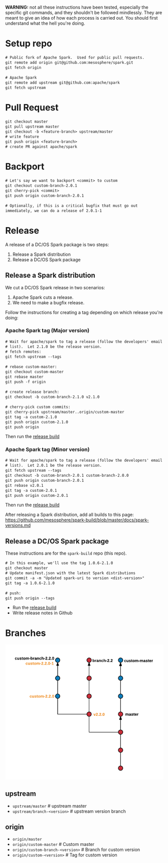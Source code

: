 **WARNING:** not all these instructions have been tested, especially
the specific git commands, and they shouldn't be followed mindlessly.
They are meant to give an idea of how each process is carried out.
You should first understand what the hell you're doing.



# Setup repo
```
# Public fork of Apache Spark.  Used for public pull requests.
git remote add origin git@github.com:mesosphere/spark.git
git fetch origin

# Apache Spark
git remote add upstream git@github.com:apache/spark
git fetch upstream
```

# Pull Request

```
git checkout master
git pull upstream master
git checkout -b <feature-branch> upstream/master
# write feature
git push origin <feature-branch>
# create PR against apache/spark
```

# Backport

```
# Let's say we want to backport <commit> to custom
git checkout custom-branch-2.0.1
git cherry-pick <commit>
git push origin custom-branch-2.0.1

# Optionally, if this is a critical bugfix that must go out immediately, we can do a release of 2.0.1-1
```

# Release

A release of a DC/OS Spark package is two steps:

1. Release a Spark distribution
2. Release a DC/OS Spark package

## Release a Spark distribution

We cut a DC/OS Spark release in two scenarios:

1. Apache Spark cuts a release.
2. We need to make a bugfix release.

Follow the instructions for creating a tag depending on which release
you're doing:

### Apache Spark tag (Major version)

```
# Wait for apache/spark to tag a release (follow the developers' email
# list).  Let 2.1.0 be the release version.
# fetch remotes:
git fetch upstream --tags

# rebase custom-master:
git checkout custom-master
git rebase master
git push -f origin

# create release branch:
git checkout -b custom-branch-2.1.0 v2.1.0

# cherry-pick custom commits:
git cherry-pick upstream/master..origin/custom-master
git tag -a custom-2.1.0
git push origin custom-2.1.0
git push origin
```

Then run the [release build][1]

### Apache Spark tag (Minor version)

```
# Wait for apache/spark to tag a release (follow the developers' email
# list).  Let 2.0.1 be the release version.
git fetch upstream --tags
git checkout -b custom-branch-2.0.1 custom-branch-2.0.0
git push origin custom-branch-2.0.1
git rebase v2.0.1
git tag -a custom-2.0.1
git push origin custom-2.0.1
```

Then run the [release build][1]

After releasing a Spark distribution, add all builds to this page: https://github.com/mesosphere/spark-build/blob/master/docs/spark-versions.md

## Release a DC/OS Spark package

These instructions are for the `spark-build` repo (this repo).

```
# In this example, we'll use the tag 1.0.6-2.1.0
git checkout master
# Update manifest.json with the latest Spark distributions
git commit -a -m "Updated spark-uri to version <dist-version>"
git tag -a 1.0.6-2.1.0

# push:
git push origin --tags
```

- Run the [release build][2]
- Write release notes in Github

# Branches

![Branch Model](./branches.png)

## upstream
- `upstream/master` # upstream master
- `upstream/branch-<version>` # upstream version branch

## origin
- `origin/master`
- `origin/custom-master` # Custom master
- `origin/custom-branch-<version>` # Branch for custom version
- `origin/custom-<version>` # Tag for custom version


[1]: https://jenkins.mesosphere.com/service/jenkins/view/Infinity/job/spark/job/spark/job/spark-release/
[2]: https://jenkins.mesosphere.com/service/jenkins/view/Infinity/job/spark/job/spark-build/job/spark-build-release/
